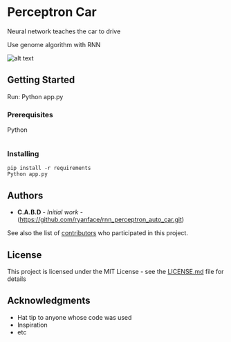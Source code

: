 # Perceptron Car

Neural network teaches the car to drive 

Use genome algorithm with RNN

![alt text](https://github.com/ryanface/rnn_perceptron_auto_car/blob/master/game.png)


## Getting Started

Run: Python app.py

### Prerequisites

Python 

```

```

### Installing

```
pip install -r requirements
Python app.py
```

## Authors

* **C.A.B.D** - *Initial work* - (https://github.com/ryanface/rnn_perceptron_auto_car.git)

See also the list of [contributors](https://github.com/ryanface/rnn_perceptron_auto_car.git) who participated in this project.

## License

This project is licensed under the MIT License - see the [LICENSE.md](LICENSE.md) file for details

## Acknowledgments

* Hat tip to anyone whose code was used
* Inspiration
* etc


